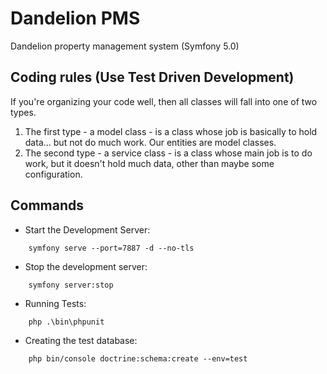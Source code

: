 # Dandelion PMS
Dandelion property management system (Symfony 5.0)

## Coding rules (Use Test Driven Development)

If you're organizing your code well, then all classes will fall into one of two types.   
1. The first type - a model class - is a class whose job is basically to hold data... 
but not do much work. Our entities are model classes.   
2. The second type - a service class - is a class whose main job is to do work, 
but it doesn't hold much data, other than maybe some configuration.

## Commands

- Start the Development Server:
```
    symfony serve --port=7887 -d --no-tls
```
- Stop the development server: 
``` 
    symfony server:stop
```
- Running Tests:
```
    php .\bin\phpunit
```
- Creating the test database:
```
    php bin/console doctrine:schema:create --env=test
```
